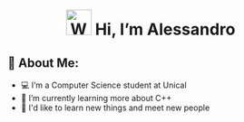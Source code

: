 <h1 align="center"> <img src="https://raw.githubusercontent.com/nixin72/nixin72/master/wave.gif" 
         alt="Waving hand animated gif"
         height="45"
         width="45"/> Hi, I’m Alessandro</h1>

## 💫 About Me:
- 💻 I’m a Computer Science student at Unical
- 🌱 I’m currently learning more about C++
- 📒 I'd like to learn new things and meet new people
